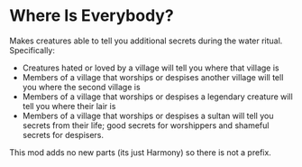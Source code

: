 # Where Is Everybody?

Makes creatures able to tell you additional secrets during the water ritual. Specifically:

- Creatures hated or loved by a village will tell you where that village is
- Members of a village that worships or despises another village will tell you where the second village is
- Members of a village that worships or despises a legendary creature will tell you where their lair is
- Members of a village that worships or despises a sultan will tell you secrets from their life;
  good secrets for worshippers and shameful secrets for despisers.

This mod adds no new parts (its just Harmony) so there is not a prefix.
